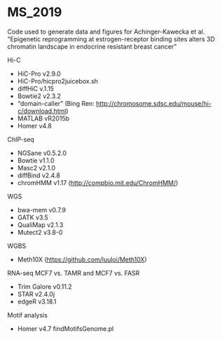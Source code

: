 # MS_2019

Code used to generate data and figures for Achinger-Kawecka et al. "Epigenetic reprogramming at estrogen-receptor binding sites alters 3D chromatin landscape in endocrine resistant breast cancer"

Hi-C
- HiC-Pro v2.9.0
- HiC-Pro/hicpro2juicebox.sh
- diffHiC v.1.15
- Bowtie2 v2.3.2
- “domain-caller” (Bing Ren: http://chromosome.sdsc.edu/mouse/hi-c/download.html)
- MATLAB vR2015b
- Homer v4.8

ChIP-seq
- NGSane v0.5.2.0
- Bowtie v1.1.0
- Masc2 v2.1.0
- diffBind v2.4.8
- chromHMM v1.17 (http://compbio.mit.edu/ChromHMM/)

WGS
- bwa-mem v0.7.9
- GATK v3.5
- QualiMap v2.1.3
-  Mutect2 v3.8-0

WGBS
- Meth10X (https://github.com/luuloi/Meth10X)


RNA-seq MCF7 vs. TAMR and MCF7 vs. FASR
- Trim Galore v0.11.2
- STAR v2.4.0j
- edgeR v3.18.1

Motif analysis
- Homer v4.7 findMotifsGenome.pl
